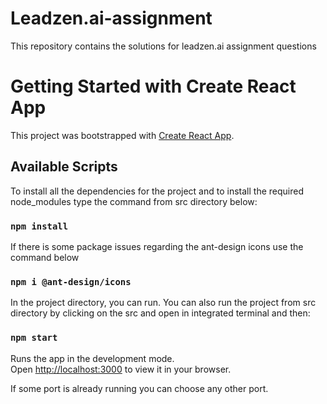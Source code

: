 # Leadzen.ai-assignment
This repository contains the solutions for leadzen.ai assignment questions

# Getting Started with Create React App

This project was bootstrapped with [Create React App](https://github.com/facebook/create-react-app).

## Available Scripts

To install all the dependencies for the project and to install the required node_modules type the command from src directory below:
### `npm install`

If there is some package issues regarding the ant-design icons use the command below
### `npm i @ant-design/icons`
In the project directory, you can run. You can also run the project from src directory by clicking on the src and open in integrated terminal and then:

### `npm start`

Runs the app in the development mode.\
Open [http://localhost:3000](http://localhost:3000) to view it in your browser.

If some port is already running you can choose any other port.

